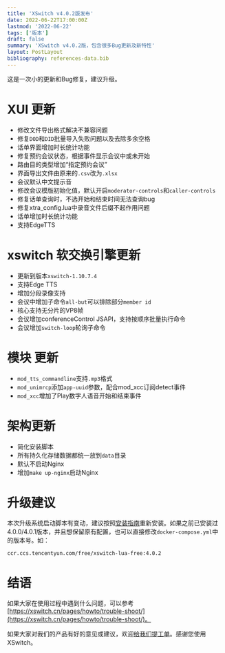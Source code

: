 ```yaml
---
title: 'XSwitch v4.0.2版发布'
date: 2022-06-22T17:00:00Z
lastmod: '2022-06-22'
tags: ['版本']
draft: false
summary: 'XSwitch v4.0.2版，包含很多Bug更新及新特性'
layout: PostLayout
bibliography: references-data.bib
---
```


这是一次小的更新和Bug修复，建议升级。

# XUI 更新

- 修改文件导出格式解决不兼容问题
- 修复`DOD`和`DID`批量导入失败问题以及去除多余空格
- 话单界面增加时长统计功能
- 修复预约会议状态，根据事件显示会议中或未开始
- 路由目的类型增加“指定预约会议”
- 界面导出文件由原来的`.csv`改为`.xlsx`
- 会议默认中文提示音
- 修改会议模版初始化值，默认开启`moderator-controls`和`caller-controls`
- 修复话单查询时，不选开始和结束时间无法查询bug
- 修复xtra_config.lua中录音文件后缀不起作用问题
- 话单增加时长统计功能
- 支持EdgeTTS


# xswitch 软交换引擎更新

- 更新到版本`xswitch-1.10.7.4`
- 支持Edge TTS
- 增加分段录像支持
- 会议中增加子命令`all-but`可以排除部分`member id`
- 核心支持无分片的VP8帧
- 会议增加conferenceControl JSAPI，支持按顺序批量执行命令
- 会议增加`switch-loop`轮询子命令

# 模块 更新

- `mod_tts_commandline`支持`.mp3`格式
- `mod_unimrcp`添加`app-uuid`参数，配合mod_xcc订阅detect事件
- `mod_xcc`增加了Play数字人语音开始和结束事件


# 架构更新

- 简化安装脚本
- 所有持久化存储数据都统一放到`data`目录
- 默认不启动Nginx
- 增加`make up-nginx`启动Nginx


# 升级建议

本次升级系统启动脚本有变动，建议按照[安装指南](/pages/xswitch-install/)重新安装。如果之前已安装过4.0.0/4.0.1版本，并且想保留原有配置，也可以直接修改`docker-compose.yml`中的版本号。如：

```
ccr.ccs.tencentyun.com/free/xswitch-lua-free:4.0.2
```

# 结语

如果大家在使用过程中遇到什么问题，可以参考[https://xswitch.cn/pages/howto/trouble-shoot/](https://xswitch.cn/pages/howto/trouble-shoot/)。

如果大家对我们的产品有好的意见或建议，欢迎[给我们提工单](https://git.xswitch.cn/xswitch/docs/issues/1)。感谢您使用XSwitch。
